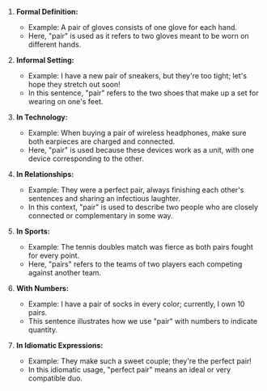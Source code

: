 1. **Formal Definition:**
   - Example: A pair of gloves consists of one glove for each hand.
   - Here, "pair" is used as it refers to two gloves meant to be worn on different hands.

2. **Informal Setting:**
   - Example: I have a new pair of sneakers, but they're too tight; let's hope they stretch out soon!
   - In this sentence, "pair" refers to the two shoes that make up a set for wearing on one's feet.

3. **In Technology:**
   - Example: When buying a pair of wireless headphones, make sure both earpieces are charged and connected.
   - Here, "pair" is used because these devices work as a unit, with one device corresponding to the other.

4. **In Relationships:**
   - Example: They were a perfect pair, always finishing each other's sentences and sharing an infectious laughter.
   - In this context, "pair" is used to describe two people who are closely connected or complementary in some way.

5. **In Sports:**
   - Example: The tennis doubles match was fierce as both pairs fought for every point.
   - Here, "pairs" refers to the teams of two players each competing against another team.

6. **With Numbers:**
   - Example: I have a pair of socks in every color; currently, I own 10 pairs.
   - This sentence illustrates how we use "pair" with numbers to indicate quantity.

7. **In Idiomatic Expressions:**
   - Example: They make such a sweet couple; they're the perfect pair!
   - In this idiomatic usage, "perfect pair" means an ideal or very compatible duo.